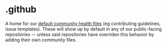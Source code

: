 # .github

A home for our [default community health files](https://help.github.com/en/articles/creating-a-default-community-health-file-for-your-organization) (eg contributing guidelines, issue templates). These will show up by default in any of our public-facing repositories -- unless said repositories have overriden this behavior by adding their own community files.
